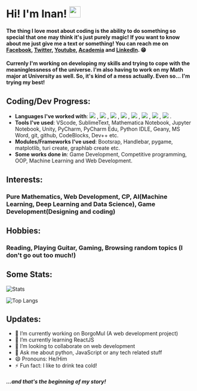 # Hi! I'm Inan!  <img src="https://raw.githubusercontent.com/MartinHeinz/MartinHeinz/master/wave.gif" width="30px">

#### The thing I love most about coding is the ability to do something so special that one may think it's just purely magic! If you want to know about me just give me a text or something! You can reach me on [Facebook](https://web.facebook.com/ahnafsadikinan21), [Twitter](https://twitter.com/ahnaf_inan), [Youtube](https://www.youtube.com/channel/UC6PSxCm8fuRo9DxA4pobxMA?view_as=subscriber), [Academia](https://univdhaka.academia.edu/AhnafSadikInan) and [LinkedIn](https://www.linkedin.com/in/ahnaf-sadik-inan-a077a01b1?originalSubdomain=bd). 😁 

#### Currenly I'm working on developing my skills and trying to cope with the meaninglessness of the universe. I'm also having to work on my Math major at University as well. So, it's kind of a mess actually. Even so... I'm trying my best! 

## Coding/Dev Progress:
 - **Languages I've worked with**: ![](https://img.shields.io/badge/Code-Python-informational?style=flat&logo=python&logoColor=white&color=2bbc8a)
, ![](https://img.shields.io/badge/Code-JavaScript-informational?style=flat&logo=javascript&logoColor=white&color=2bbc8a)
, ![](https://img.shields.io/badge/Code-C-informational?style=flat&logo=c&logoColor=white&color=2bbc8a)
, ![](https://img.shields.io/badge/Code-CSharp-informational?style=flat&logo=c#\#&logoColor=white&color=2bbc8a)
, ![](https://img.shields.io/badge/Code-Fortran-informational?style=flat&logo=fortran&logoColor=white&color=2bbc8a)
, ![](https://img.shields.io/badge/Code-Mathematica-informational?style=flat&logo=mathematica&logoColor=white&color=2bbc8a)
, ![](https://img.shields.io/badge/Code-HTML-informational?style=flat&logo=html&logoColor=white&color=2bbc8a)
, ![](https://img.shields.io/badge/Code-CSS-informational?style=flat&logo=css&logoColor=white&color=2bbc8a)
.
 - **Tools I've used**: VScode, SublimeText, Mathematica Notebook, Jupyter Notebook, Unity, PyCharm, PyCharm Edu, Python IDLE, Geany, MS Word, git, github, CodeBlocks, Dev++ etc.
 - **Modules/Frameworks I've used**: Bootsrap, Handlebar, pygame, matplotlib, turi create, graphlab create etc.
 - **Some works done in**: Game Development, Competitive programming, OOP, Machine Learning and Web Development.

## Interests: 
### Pure Mathematics, Web Development, CP, AI(Machine Learning, Deep Learning and Data Science), Game Development(Designing and coding)

## Hobbies: 
### Reading, Playing Guitar, Gaming, Browsing random topics (I don't go out too much!)

## Some Stats: 
![Stats](https://github-readme-stats.vercel.app/api?username=Hartz-I&&show_icons=true&title_color=000000&icon_color=000000&text_color=000000&bg_color=FFFFFF)

![Top Langs](https://github-readme-stats.vercel.app/api/top-langs/?username=Hartz-I&layout=compact)

## Updates:
- 🔭 I’m currently working on BorgoMul (A web development project)
- 🌱 I’m currently learning ReactJS
- 👯 I’m looking to collaborate on web development
- 💬 Ask me about python, JavaScript or any tech related stuff
- 😄 Pronouns: He/Him
- ⚡ Fun fact: I like to drink tea cold!

##### ...and that's the beginning of my story!

